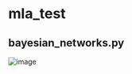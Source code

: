 # mla_test
## bayesian_networks.py
![image](https://github.com/Lukaschen1986/mla_test/tree/master/pic/1.png)   
